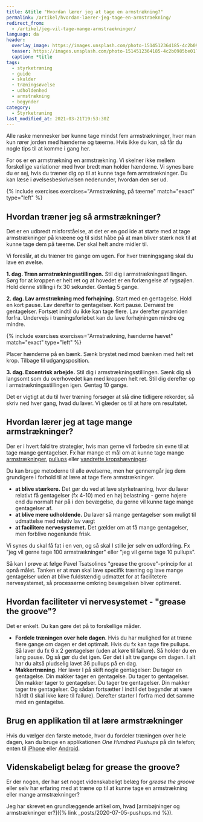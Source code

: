 ```yaml
---
title: &title "Hvordan lærer jeg at tage en armstrækning?"
permalink: /artikel/hvordan-laerer-jeg-tage-en-armstraekning/
redirect_from:
  - /artikel/jeg-vil-tage-mange-armstraekninger/
language: da
header:
  overlay_image: https://images.unsplash.com/photo-1514512364185-4c2b0985be01?ixlib=rb-1.2.1&ixid=eyJhcHBfaWQiOjEyMDd9&auto=format&fit=crop&height=630&w=1200&q=10
  teaser: https://images.unsplash.com/photo-1514512364185-4c2b0985be01?ixlib=rb-1.2.1&ixid=eyJhcHBfaWQiOjEyMDd9&auto=format&fit=crop&height=300&w=400&q=10
  caption: *title
tags:
  - styrketræning
  - guide
  - skulder
  - træningsøvelse
  - udholdenhed
  - armstrækning
  - begynder
category:
  - Styrketræning
last_modified_at: 2021-03-21T19:53:30Z
---
```


Alle raske mennesker bør kunne tage mindst fem armstrækninger, hvor man kun rører jorden med hænderne og tæerne. Hvis ikke du kan, så får du nogle tips til at komme i gang her.

For os er en armstrækning en armstrækning. Vi skelner ikke mellem forskellige variationer med hvor bredt man holder hænderne. Vi synes bare du er sej, hvis du træner dig op til at kunne tage fem armstrækninger. Du kan læse i øvelsesbeskrivelsen nedenunder, hvordan den ser ud.

{% include exercises exercises="Armstrækning, på tæerne" match="exact" type="left" %}

## Hvordan træner jeg så armstrækninger?

Det er en udbredt misforståelse, at det er en god ide at starte med at tage armstrækninger på knæene og til sidst håbe på at man bliver stærk nok til at kunne tage dem på tæerne. Der skal helt andre midler til.

Vi foreslår, at du træner tre gange om ugen. For hver træningsgang skal du lave en øvelse.

**1. dag. Træn armstrækningsstillingen.** Stil dig i armstrækningsstillingen. Sørg for at kroppen er helt ret og at hovedet er en forlængelse af rygsøjlen. Hold denne stilling i fx 30 sekunder. Gentag 5 gange.

**2. dag. Lav armstrækning med forhøjning.** Start med en gentagelse. Hold en kort pause. Lav derefter to gentagelser. Kort pause. Dernæst tre gentagelser. Fortsæt indtil du ikke kan tage flere. Lav derefter pyramiden forfra. Undervejs i træningsforløbet kan du lave forhøjningen mindre og mindre.

{% include exercises exercises="Armstrækning, hænderne hævet" match="exact" type="left" %}

Placer hænderne på en bænk. Sænk brystet ned mod bænken med helt ret krop. Tilbage til udgangsposition. 

**3. dag. Excentrisk arbejde.** Stil dig i armstrækningsstillingen. Sænk dig så langsomt som du overhovedet kan med kroppen helt ret. Stil dig derefter op i armstrækningsstillingen igen. Gentag 10 gange.

Det er vigtigt at du til hver træning forsøger at slå dine tidligere rekorder, så skriv ned hver gang, hvad du laver. Vi glæder os til at høre om resultatet.

## Hvordan lærer jeg at tage mange armstrækninger?

Der er i hvert fald tre strategier, hvis man gerne vil forbedre sin evne til at tage mange gentagelser. Fx har mange et mål om at kunne tage mange [armstrækninger](/oevelse/armstraekker/), [pullups](/oevelse/pullup/) eller [vandrette kropshævninger](/oevelse/vandret-kropshaevning/).

Du kan bruge metoderne til alle øvelserne, men her gennemgår jeg dem grundigere i forhold til at lære at tage flere armstrækninger.

- **at blive stærkere.** Det gør du ved at lave styrketræning, hvor du laver relativt få gentagelser (fx 4-10) med en høj belastning - gerne højere end du normalt har på i den bevægelse, du gerne vil kunne tage mange gentagelser af.
- **at blive mere udholdende.** Du laver så mange gentagelser som muligt til udmattelse med relativ lav vægt
- **at facilitere nervesystemet.** Det gælder om at få mange gentagelser, men forblive nogenlunde frisk.

Vi synes du skal få fat i en ven, og så skal I stille jer selv en udfordring. Fx "jeg vil gerne tage 100 armstrækninger" eller "jeg vil gerne tage 10 pullups".

Så kan I prøve at følge Pavel Tsatsolines "grease the groove"-princip for at opnå målet. Tanken er at man skal lave specifik træning og lave mange gentagelser uden at blive fuldstændig udmattet for at facilitetere nervesystemet, så processerne omkring bevægelsen bliver optimeret.

## Hvordan faciliteter vi nervesystemet - "grease the groove"?

Det er enkelt. Du kan gøre det på to forskellige måder.

- **Fordele træningen over hele dagen**. Hvis du har mulighed for at træne flere gange om dagen er det optimalt. Hvis du fx kan tage fire pullups. Så laver du fx 6 x 2 gentagelser (uden at køre til failure). Så holder du en lang pause. Og så gør du det igen. Gør det i alt tre gange om dagen. I alt har du altså pludselig lavet 36 pullups på en dag.
- **Makkertræning**. Her laver I på skift nogle gentagelser: Du tager en gentagelse. Din makker tager en gentagelse. Du tager to gentagelser. Din makker tager to gentagelser. Du tager tre gentagelser. Din makker tager tre gentagelser. Og sådan fortsætter I indtil det begynder at være hårdt (I skal ikke køre til failure). Derefter starter I forfra med det samme med en gentagelse.

## Brug en applikation til at lære armstrækninger

Hvis du vælger den første metode, hvor du fordeler træningen over hele dagen, kan du bruge en applikationen _One Hundred Pushups_ på din telefon; enten til [iPhone](http://hundredpushups.com/iphoneapp.html) eller [Android](http://hundredpushups.com/androidapp.html).

## Videnskabeligt belæg for grease the groove?

Er der nogen, der har set noget videnskabeligt belæg for _grease the groove_ eller selv har erfaring med at træne op til at kunne tage en armstrækning eller mange armstrækninger?

Jeg har skrevet en grundlæggende artikel om, hvad [armbøjninger og armstrækninger er?]({% link _posts/2020-07-05-pushups.md %}).
